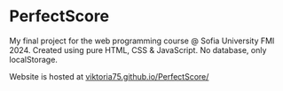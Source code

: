 # PerfectScore
My final project for the web programming course @ Sofia University FMI 2024.
Created using pure HTML, CSS & JavaScript. No database, only localStorage.

Website is hosted at [viktoria75.github.io/PerfectScore/](https://viktoria75.github.io/PerfectScore/)
